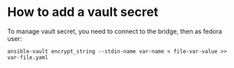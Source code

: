 # How to add a vault secret

To manage vault secret, you need to connect to the bridge, then as fedora user:

```
ansible-vault encrypt_string --stdin-name var-name < file-var-value >> var-file.yaml
```
